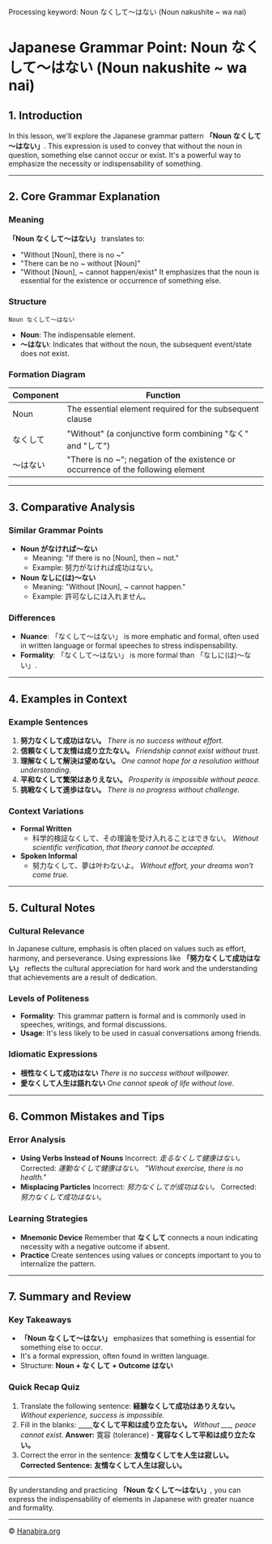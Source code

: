 Processing keyword: Noun なくして～はない (Noun nakushite ~ wa nai)
# Japanese Grammar Point: Noun なくして～はない (Noun nakushite ~ wa nai)

## 1. Introduction
In this lesson, we'll explore the Japanese grammar pattern **「Noun なくして～はない」**. This expression is used to convey that without the noun in question, something else cannot occur or exist. It's a powerful way to emphasize the necessity or indispensability of something.

---
## 2. Core Grammar Explanation
### Meaning
**「Noun なくして～はない」** translates to:
- "Without [Noun], there is no ~"
- "There can be no ~ without [Noun]"
- "Without [Noun], ~ cannot happen/exist"
It emphasizes that the noun is essential for the existence or occurrence of something else.
### Structure
```plaintext
Noun なくして～はない
```
- **Noun**: The indispensable element.
- **～はない**: Indicates that without the noun, the subsequent event/state does not exist.
### Formation Diagram
| **Component** |                                 **Function**                                 |
|---------------|------------------------------------------------------------------------------|
| Noun          | The essential element required for the subsequent clause                     |
| なくして       | "Without" (a conjunctive form combining "なく" and "して")                    |
| ～はない       | "There is no ~"; negation of the existence or occurrence of the following element |
---
## 3. Comparative Analysis
### Similar Grammar Points
- **Noun がなければ～ない**
  - Meaning: "If there is no [Noun], then ~ not."
  - Example: 努力がなければ成功はない。
- **Noun なしに(は)～ない**
  - Meaning: "Without [Noun], ~ cannot happen."
  - Example: 許可なしには入れません。
### Differences
- **Nuance**: 「なくして～はない」 is more emphatic and formal, often used in written language or formal speeches to stress indispensability.
- **Formality**: 「なくして～はない」 is more formal than 「なしに(は)～ない」.
---
## 4. Examples in Context
### Example Sentences
1. **努力なくして成功はない。**
   *There is no success without effort.*
2. **信頼なくして友情は成り立たない。**
   *Friendship cannot exist without trust.*
3. **理解なくして解決は望めない。**
   *One cannot hope for a resolution without understanding.*
4. **平和なくして繁栄はありえない。**
   *Prosperity is impossible without peace.*
5. **挑戦なくして進歩はない。**
   *There is no progress without challenge.*
### Context Variations
- **Formal Written**
  - 科学的検証なくして、その理論を受け入れることはできない。
    *Without scientific verification, that theory cannot be accepted.*
- **Spoken Informal**
  - 努力なくして、夢は叶わないよ。
    *Without effort, your dreams won't come true.*
---
## 5. Cultural Notes
### Cultural Relevance
In Japanese culture, emphasis is often placed on values such as effort, harmony, and perseverance. Using expressions like **「努力なくして成功はない」** reflects the cultural appreciation for hard work and the understanding that achievements are a result of dedication.
### Levels of Politeness
- **Formality**: This grammar pattern is formal and is commonly used in speeches, writings, and formal discussions.
- **Usage**: It's less likely to be used in casual conversations among friends.
### Idiomatic Expressions
- **根性なくして成功はない**
  *There is no success without willpower.*
- **愛なくして人生は語れない**
  *One cannot speak of life without love.*
---
## 6. Common Mistakes and Tips
### Error Analysis
- **Using Verbs Instead of Nouns**
  Incorrect: *走るなくして健康はない。*
  Corrected: *運動なくして健康はない。*
  *"Without exercise, there is no health."*
- **Misplacing Particles**
  Incorrect: *努力なくしてが成功はない。*
  Corrected: *努力なくして成功はない。*
### Learning Strategies
- **Mnemonic Device**
  Remember that **なくして** connects a noun indicating necessity with a negative outcome if absent.
- **Practice**
  Create sentences using values or concepts important to you to internalize the pattern.
---
## 7. Summary and Review
### Key Takeaways
- **「Noun なくして～はない」** emphasizes that something is essential for something else to occur.
- It's a formal expression, often found in written language.
- Structure: **Noun + なくして + Outcome はない**
### Quick Recap Quiz
1. Translate the following sentence:
   **経験なくして成功はありえない。**
   *Without experience, success is impossible.*
2. Fill in the blanks:
   **＿＿なくして平和は成り立たない。**
   *Without ___, peace cannot exist.*
   **Answer:** 寛容 (tolerance) - **寛容なくして平和は成り立たない。**
3. Correct the error in the sentence:
   **友情なくしてを人生は寂しい。**
   **Corrected Sentence:** **友情なくして人生は寂しい。**
---
By understanding and practicing **「Noun なくして～はない」**, you can express the indispensability of elements in Japanese with greater nuance and formality.


---

© [Hanabira.org](https://hanabira.org)
